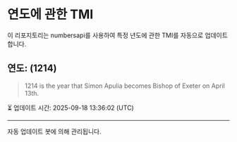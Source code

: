 
# 연도에 관한 TMI

이 리포지토리는 numbersapi를 사용하여 특정 년도에 관한 TMI를 자동으로 업데이트합니다.

## 연도: (1214)
> 1214 is the year that Simon Apulia becomes Bishop of Exeter on April 13th.

⏳ 업데이트 시간: 2025-09-18 13:36:02 (UTC)

---
자동 업데이트 봇에 의해 관리됩니다.
